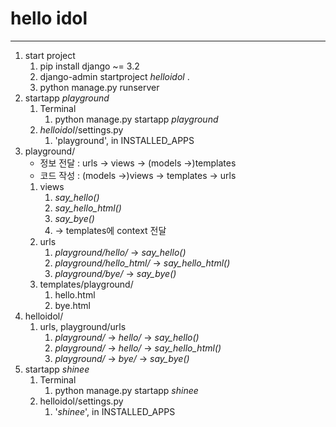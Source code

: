 # hello idol


---
1. start project
   1. pip install django ~= 3.2
   2. django-admin startproject _helloidol_ .
   3. python manage.py runserver
2. startapp _playground_
   1. Terminal
      1. python manage.py startapp _playground_
   2. _helloidol_/settings.py
      1. 'playground', in INSTALLED_APPS
3. playground/
   - 정보 전달 : urls -> views -> (models ->)templates
   - 코드 작성 : (models ->)views -> templates -> urls
   1. views
      1. _say_hello()_
      2. _say_hello_html()_
      3. _say_bye()_
      4. -> templates에 context 전달
   2. urls
      1. _playground/hello/_ -> _say_hello()_
      2. _playground/hello_html/_ -> _say_hello_html()_
      3. _playground/bye/_ -> _say_bye()_
   3. templates/playground/
      1. hello.html
      2. bye.html
4. helloidol/
   1. urls, playground/urls
      1. _playground/_ -> _hello/_ -> _say_hello()_
      2. _playground/_ -> _hello/_ -> _say_hello_html()_
      3. _playground/_ -> _bye/_ -> _say_bye()_
5. startapp _shinee_
   1. Terminal
      1. python manage.py startapp _shinee_
   2. helloidol/settings.py
      1. '_shinee_', in INSTALLED_APPS